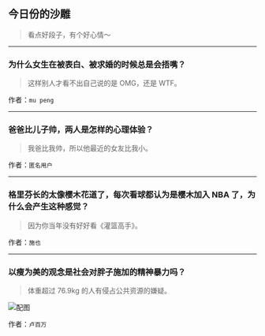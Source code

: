 ## 今日份的沙雕

> 看点好段子，有个好心情～


 
---

### 为什么女生在被表白、被求婚的时候总是会捂嘴？

> 这样别人才看不出自己说的是 OMG，还是 WTF。


作者：`mu peng`

---

### 爸爸比儿子帅，两人是怎样的心理体验？

> 我爸比我帅，所以他最近的女友比我小。


作者：`匿名用户`

---

### 格里芬长的太像樱木花道了，每次看球都认为是樱木加入 NBA 了，为什么会产生这种感觉？

> 因为你当年没有好好看《灌篮高手》。


作者：`施也`

---

### 以瘦为美的观念是社会对胖子施加的精神暴力吗？

> 体重超过 76.9kg 的人有侵占公共资源的嫌疑。



![配图](http://pic3.zhimg.com/b5946323bd2152561d11bb882344e839_b.jpg)


作者：`卢百万`